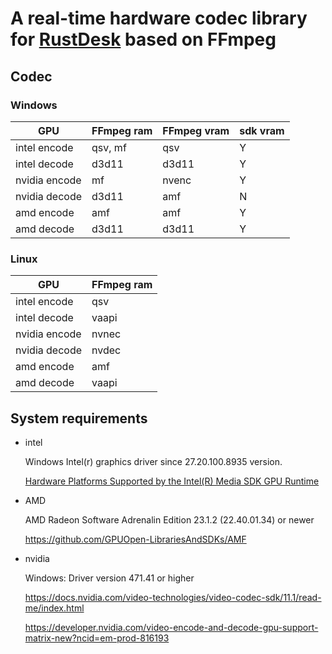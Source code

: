 # A real-time hardware codec library for [RustDesk](https://github.com/rustdesk/rustdesk) based on FFmpeg


## Codec

### Windows

| GPU           | FFmpeg ram | FFmpeg vram | sdk vram |
| ------------- | ---------- | ----------- | -------- |
| intel encode  | qsv, mf    | qsv         | Y        |
| intel decode  | d3d11      | d3d11       | Y        |
| nvidia encode | mf         | nvenc       | Y        |
| nvidia decode | d3d11      | amf         | N        |
| amd encode    | amf        | amf         | Y        |
| amd decode    | d3d11      | d3d11       | Y        |


### Linux

| GPU           | FFmpeg ram |
| ------------- | ---------- |
| intel encode  | qsv        |
| intel decode  | vaapi      |
| nvidia encode | nvnec      |
| nvidia decode | nvdec      |
| amd encode    | amf        |
| amd decode    | vaapi      |

## System requirements

* intel

  Windows Intel(r) graphics driver since 27.20.100.8935 version. 

  [Hardware Platforms Supported by the Intel(R) Media SDK GPU Runtime](https://www.intel.com/content/www/us/en/docs/onevpl/upgrade-from-msdk/2023-1/onevpl-hardware-support-details.html#HARDWARE-PLATFORMS-SUPPORTED-BY-THE-INTEL-R-MEDIA-SDK-GPU-RUNTIME)

* AMD

  AMD Radeon Software Adrenalin Edition 23.1.2 (22.40.01.34) or newer

  https://github.com/GPUOpen-LibrariesAndSDKs/AMF

* nvidia

  Windows: Driver version 471.41 or higher

  https://docs.nvidia.com/video-technologies/video-codec-sdk/11.1/read-me/index.html

  https://developer.nvidia.com/video-encode-and-decode-gpu-support-matrix-new?ncid=em-prod-816193

